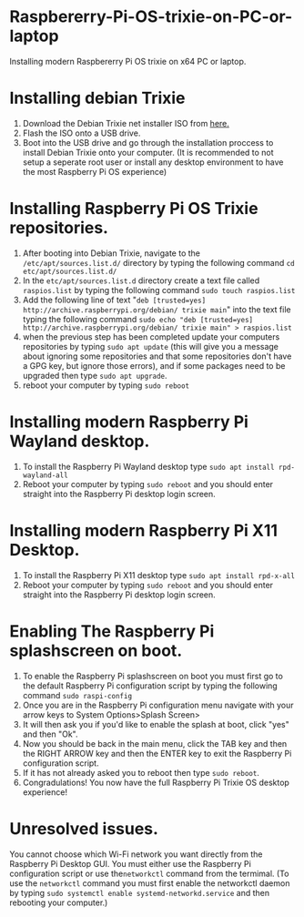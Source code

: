 # Raspbererry-Pi-OS-trixie-on-PC-or-laptop
Installing modern Raspbererry Pi OS trixie on x64 PC or laptop.

# Installing debian Trixie
1. Download the Debian Trixie net installer ISO from [here.](https://www.debian.org/)
2. Flash the ISO onto a USB drive.
3. Boot into the USB drive and go through the installation proccess to install Debian Trixie onto your computer.
(It is recommended to not setup a seperate root user or install any desktop environment to have the most Raspberry Pi OS experience)
# Installing Raspberry Pi OS Trixie repositories.
1. After booting into Debian Trixie, navigate to the `/etc/apt/sources.list.d/` directory by typing the following command `cd etc/apt/sources.list.d/`
2. In the `etc/apt/sources.list.d` directory create a text file called `raspios.list` by typing the following command `sudo touch raspios.list`
3. Add the following line of text "`deb [trusted=yes] http://archive.raspberrypi.org/debian/ trixie main`" into the text file typing the following command `sudo echo "deb [trusted=yes] http://archive.raspberrypi.org/debian/ trixie main" > raspios.list`
4. when the previous step has been completed update your computers repositories by typing `sudo apt update` (this will give you a message about ignoring some repositories and that some repositories don't have a GPG key, but ignore those errors), and if some packages need to be upgraded then type `sudo apt upgrade`.
5. reboot your computer by typing `sudo reboot`
# Installing modern Raspberry Pi Wayland desktop.
1. To install the Raspberry Pi Wayland desktop type `sudo apt install rpd-wayland-all`
2. Reboot your computer by typing `sudo reboot` and you should enter straight into the Raspberry Pi desktop login screen.
# Installing modern Raspberry Pi X11 Desktop.
1. To install the Raspberry Pi X11 desktop type `sudo apt install rpd-x-all`
2. Reboot your computer by typing `sudo reboot` and you should enter straight into the Raspberry Pi desktop login screen.
# Enabling The Raspberry Pi splashscreen on boot.
1. To enable the Raspberry Pi splashscreen on boot you must first go to the default Raspberry Pi configuration script by typing the following command `sudo raspi-config`
2. Once you are in the Raspberry Pi configuration menu navigate with your arrow keys to System Options>Splash Screen>
3. It will then ask you if you'd like to enable the splash at boot, click "yes" and then "Ok".
4. Now you should be back in the main menu, click the TAB key and then the RIGHT ARROW key and then the ENTER key to exit the Raspberry Pi configuration script.
5. If it has not already asked you to reboot then type `sudo reboot`.
6. Congradulations! You now have the full Raspberry Pi Trixie OS desktop experience!
# Unresolved issues.
You cannot choose which Wi-Fi network you want directly from the Raspberry Pi Desktop GUI. You must either use the Raspberry Pi configuration script or use the`networkctl` command from the termimal.
(To use the `networkctl` command you must first enable the networkctl daemon by typing `sudo systemctl enable systemd-networkd.service` and then rebooting your computer.)
